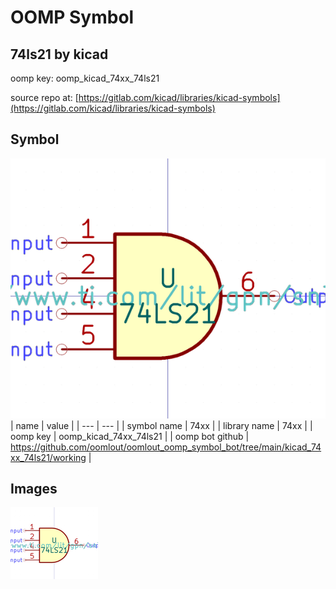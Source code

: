# OOMP Symbol  
## 74ls21  by kicad  
  
oomp key: oomp_kicad_74xx_74ls21  
  
source repo at: [https://gitlab.com/kicad/libraries/kicad-symbols](https://gitlab.com/kicad/libraries/kicad-symbols)  
## Symbol  
  
[![working.png](working_600.png)](working.png)  
| name | value | 
| --- | --- | 
| symbol name | 74xx | 
| library name | 74xx | 
| oomp key | oomp_kicad_74xx_74ls21 | 
| oomp bot github | https://github.com/oomlout/oomlout_oomp_symbol_bot/tree/main/kicad_74xx_74ls21/working | 
## Images  
  
[![working.png](working_140.png)](working.png)  
